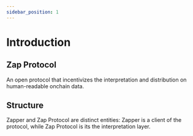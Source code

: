 ```yaml
---
sidebar_position: 1
---
```


# Introduction
## Zap Protocol
An open protocol that incentivizes the interpretation and distribution on human-readable onchain data.

## Structure

Zapper and Zap Protocol are distinct entities: Zapper is a client of the protocol, while Zap Protocol is its the interpretation layer. 